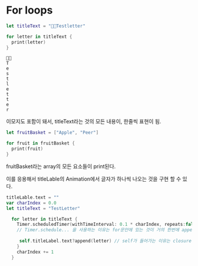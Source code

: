 # For loops

```swift
let titleText = "👨‍💻Testletter"

for letter in titleText {
  print(letter)
}
```
```
👨‍💻
T
e
s
t
l
e
t
t
e
r
```
이모지도 포함이 돼서, titleText라는 것의 모든 내용이, 한줄씩 표현이 됨. 

```swift
let fruitBasket = ["Apple", "Peer"]

for fruit in fruitBasket {
  print(fruit)
}
```

fruitBasket라는 array의 모든 요소들이 print된다.  

이를 응용해서 titleLable의 Animation에서 글자가 하나씩 나오는 것을 구현 할 수 있다.

```swift
titleLable.text = ""
var charIndex = 0.0
let titleText = "TestLetter"

  for letter in titleText {
    Timer.scheduledTimer(withTimeInterval: 0.1 * charIndex, repeats:false) {(timer) in  
    // Timer.schedule... 을 사용하는 이유는 for문안에 있는 것이 거의 한번에 append가 되기 때문에 시간차로 append 해줌
     
     self.titleLabel.text?append(letter) // self가 들어가는 이유는 closure안에 들어가기때문에.
    }
    charIndex += 1
  }
  

